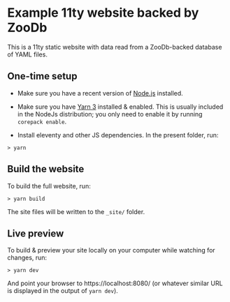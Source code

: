 # Example 11ty website backed by ZooDb

This is a 11ty static website with data read from a ZooDb-backed database of
YAML files.

## One-time setup

* Make sure you have a recent version of [Node.js](https://nodejs.org/)
  installed.

* Make sure you have [Yarn 3](https://yarnpkg.com/getting-started/install)
  installed & enabled.  This is usually included in the NodeJs distribution; you
  only need to enable it by running ``corepack enable``.

* Install eleventy and other JS dependencies.  In the present folder, run:
```
> yarn
```

## Build the website

To build the full website, run:
```
> yarn build
```

The site files will be written to the `_site/` folder.

## Live preview

To build & preview your site locally on your computer while watching for
changes, run:
```
> yarn dev
```

And point your browser to https://localhost:8080/ (or whatever similar URL is
displayed in the output of `yarn dev`).
